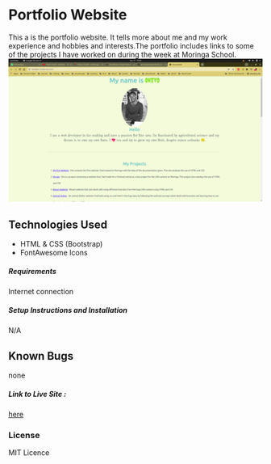 # Portfolio Website
This a is the portfolio website. It tells more about me and my work experience and hobbies and interests.The portfolio includes links to some of the projects I have worked on during the week at Moringa School.
![screenshot](images/screen1.png)
## Technologies Used
- HTML & CSS (Bootstrap)
- FontAwesome Icons

##### Requirements
Internet connection
##### Setup Instructions and Installation
N/A
## Known Bugs
none
##### Link to Live Site : 
[here](https://pronepoet.github.io/portfolio_landing_page/)
### License
MIT Licence